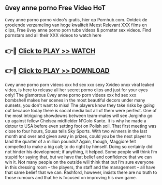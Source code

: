 ## üvey anne porno Free Video HoT 

üvey anne porno porno video's gratis, hier op Pornhub.com. Ontdek de groeiende verzameling van hoge kwaliteit Meest Relevant XXX films en clips,
Free üvey anne porno porn tube videos & pornstar sex videos. Find pornstars and all their XXX videos to watch here


## 👉🔴 [Click to PLAY >> WATCH](http://us.freeplayer.one?title=üvey_anne_porno&ref=16D)

## 👉🔴 [Click to PLAY >> DOWNLOAD](http://us.freeplayer.one?title=üvey_anne_porno&ref=16D)


üvey anne porno porn videos xxx hd sex xxx sexy Xvideo xnxx viral leaked video, is here to release all her secret porno clips and just for your eyes only! The glamorous üvey anne porno porn videos xxx hd sex xxx bombshell makes her scenes in the most beautiful decors under many sunsets, you don't want to miss! The players know they take risks by going out because today there is social media but all of them were perfect. One of the most intriguing showdowns between team-mates will see Jorginho go up against fellow Chelsea midfielder N'Golo Kante. It is why he made a detour to USA before even setting foot on Polish soil. That first meeting was close to four hours, Sousa tells Sky Sports. With two winners in the last month and over and given away in prizes, could you be the next player to land the quarter of a million pounds? Again, though, Maggiore felt compelled to make a big call; to do right by himself. Doing so certainly did not hinder his development; if anything, it helped. Some people will think I’m stupid for saying that, but we have that belief and confidence that we can win it. Not many people on the outside will think that but I’m sure everyone in this dressing room – the players, the staff and the management – all have that same belief that we can. Rashford, however, insists there are no truth to those rumours and that he is focused on improving his own game.